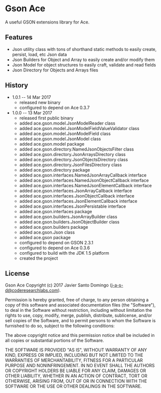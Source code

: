 # Gson Ace
A useful GSON extensions library for Ace.

## Features
- Json utility class with tons of shorthand static methods to easily create, persist, load, etc Json data
- Json Builders for Object and Array to easily create and/or modify them
- Json Model for object structures to easily craft, validate and read fields
- Json Directory for Objects and Arrays files

## History

* 1.0.1 -- 14 Mar 2017
    + released new binary
    + configured to depend on Ace 0.3.7
* 1.0.0 -- 13 Mar 2017
    + released first public binary
    + added ace.gson.model.JsonModelReader class
    + added ace.gson.model.JsonModelFieldValueValidator class
    + added ace.gson.model.JsonModelField class
    + added ace.gson.model.JsonModel class
    + added ace.gson.model package
    + added ace.gson.directory.NamedJsonObjectsFilter class
    + added ace.gson.directory.JsonArraysDirectory class
    + added ace.gson.directory.JsonObjectsDirectory class
    + added ace.gson.directory.JsonFilesDirectory class
    + added ace.gson.directory package
    + added ace.gson.interfaces.NamedJsonArrayCallback interface
    + added ace.gson.interfaces.NamedJsonObjectCallback interface
    + added ace.gson.interfaces.NamedJsonElementCallback interface
    + added ace.gson.interfaces.JsonArrayCallback interface
    + added ace.gson.interfaces.JsonObjectCallback interface
    + added ace.gson.interfaces.JsonElementCallback interface
    + added ace.gson.interfaces.JsonPersistable interface
    + added ace.gson.interfaces package
    + added ace.gson.builders.JsonArrayBuilder class
    + added ace.gson.builders.JsonObjectBuilder class
    + added ace.gson.builders package
    + added ace.gson.Json class
    + added ace.gson package
    + configured to depend on GSON 2.3.1
    + configured to depend on Ace 0.3.6
    + configured to build with the JDK 1.5 platform
    + created the project

## License

Gson Ace
Copyright (c) 2017 Javier Santo Domingo (j-a-s-d@coderesearchlabs.com).

Permission is hereby granted, free of charge, to any
person obtaining a copy of this software and associated
documentation files (the "Software"), to deal in the
Software without restriction, including without limitation
the rights to use, copy, modify, merge, publish,
distribute, sublicense, and/or sell copies of the
Software, and to permit persons to whom the Software is
furnished to do so, subject to the following conditions:

The above copyright notice and this permission notice
shall be included in all copies or substantial portions of
the Software.

THE SOFTWARE IS PROVIDED "AS IS", WITHOUT WARRANTY OF ANY
KIND, EXPRESS OR IMPLIED, INCLUDING BUT NOT LIMITED TO THE
WARRANTIES OF MERCHANTABILITY, FITNESS FOR A PARTICULAR
PURPOSE AND NONINFRINGEMENT. IN NO EVENT SHALL THE AUTHORS
OR COPYRIGHT HOLDERS BE LIABLE FOR ANY CLAIM, DAMAGES OR
OTHER LIABILITY, WHETHER IN AN ACTION OF CONTRACT, TORT OR
OTHERWISE, ARISING FROM, OUT OF OR IN CONNECTION WITH THE
SOFTWARE OR THE USE OR OTHER DEALINGS IN THE SOFTWARE.


